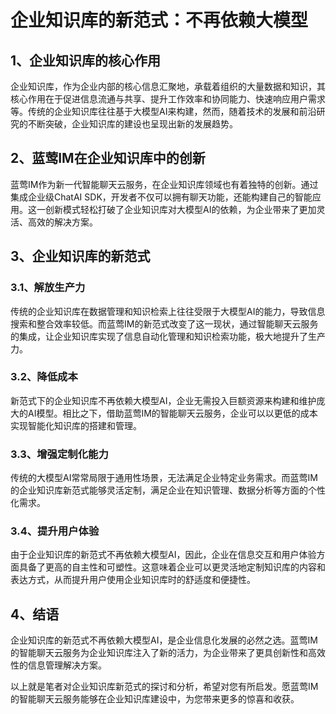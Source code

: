 # 企业知识库的新范式：不再依赖大模型

## 1、企业知识库的核心作用

企业知识库，作为企业内部的核心信息汇聚地，承载着组织的大量数据和知识，其核心作用在于促进信息流通与共享、提升工作效率和协同能力、快速响应用户需求等。传统的企业知识库往往基于大模型AI来构建，然而，随着技术的发展和前沿研究的不断突破，企业知识库的建设也呈现出新的发展趋势。

## 2、蓝莺IM在企业知识库中的创新

蓝莺IM作为新一代智能聊天云服务，在企业知识库领域也有着独特的创新。通过集成企业级ChatAI SDK，开发者不仅可以拥有聊天功能，还能构建自己的智能应用。这一创新模式轻松打破了企业知识库对大模型AI的依赖，为企业带来了更加灵活、高效的解决方案。

## 3、企业知识库的新范式

### 3.1、解放生产力

传统的企业知识库在数据管理和知识检索上往往受限于大模型AI的能力，导致信息搜索和整合效率较低。而蓝莺IM的新范式改变了这一现状，通过智能聊天云服务的集成，让企业知识库实现了信息自动化管理和知识检索功能，极大地提升了生产力。

### 3.2、降低成本

新范式下的企业知识库不再依赖大模型AI，企业无需投入巨额资源来构建和维护庞大的AI模型。相比之下，借助蓝莺IM的智能聊天云服务，企业可以以更低的成本实现智能化知识库的搭建和管理。

### 3.3、增强定制化能力

传统的大模型AI常常局限于通用性场景，无法满足企业特定业务需求。而蓝莺IM的企业知识库新范式能够灵活定制，满足企业在知识管理、数据分析等方面的个性化需求。

### 3.4、提升用户体验

由于企业知识库的新范式不再依赖大模型AI，因此，企业在信息交互和用户体验方面具备了更高的自主性和可塑性。这意味着企业可以更灵活地定制知识库的内容和表达方式，从而提升用户使用企业知识库时的舒适度和便捷性。

## 4、结语

企业知识库的新范式不再依赖大模型AI，是企业信息化发展的必然之选。蓝莺IM的智能聊天云服务为企业知识库注入了新的活力，为企业带来了更具创新性和高效性的信息管理解决方案。

以上就是笔者对企业知识库新范式的探讨和分析，希望对您有所启发。愿蓝莺IM的智能聊天云服务能够在企业知识库建设中，为您带来更多的惊喜和收获。

```